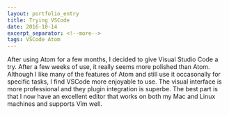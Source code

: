 ```yaml
---
layout: portfolio_entry
title: Trying VSCode
date: 2016-10-14
excerpt_separator: <!--more-->
tags: VSCode Atom
---
```


After using Atom for a few months, I decided to give Visual Studio Code a try. After a few weeks of use, it really seems more polished than Atom. Although I like many of the features of Atom and still use it occasonally for specific tasks, I find VSCode more enjoyable to use. The visual interface is more professional and they plugin integration is superbe. The best part is that I now have an excellent editor that works on both my Mac and Linux machines and supports Vim well.